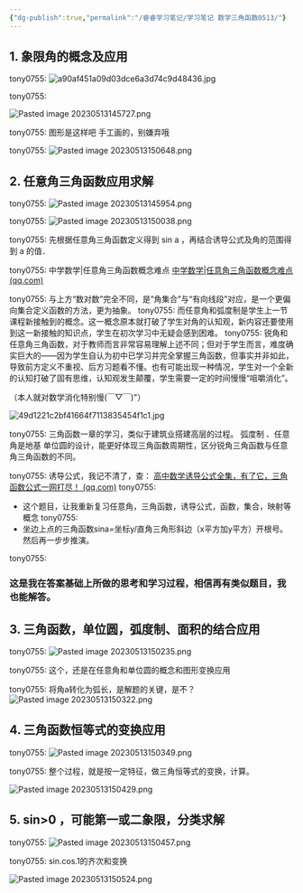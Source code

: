 ```yaml
---
{"dg-publish":true,"permalink":"/睿睿学习笔记/学习笔记 数学三角函数0513/"}
---
```


## 1. 象限角的概念及应用
tony0755:
![a90af451a09d03dce6a3d74c9d48436.jpg](/img/user/asset/a90af451a09d03dce6a3d74c9d48436.jpg)


tony0755:

![Pasted image 20230513145727.png](/img/user/asset/Pasted%20image%2020230513145727.png)

tony0755:
图形是这样吧
手工画的，别嫌弃哦

tony0755:
![Pasted image 20230513150648.png](/img/user/asset/Pasted%20image%2020230513150648.png)



## 2. 任意角三角函数应用求解
tony0755:
![Pasted image 20230513145954.png](/img/user/asset/Pasted%20image%2020230513145954.png)


tony0755:
![Pasted image 20230513150038.png](/img/user/asset/Pasted%20image%2020230513150038.png)

tony0755:
先根据任意角三角函数定义得到 sin a ，再结合诱导公式及角的范围得到 a 的值．

tony0755:
中学数学|任意角三角函数概念难点
[中学数学|任意角三角函数概念难点 (qq.com)](https://mp.weixin.qq.com/s/OWZ7fkPIRGKvXGbm-Yvhmw)

tony0755:
与上方“数对数”完全不同，是“角集合”与“有向线段”对应，是一个更偏向集合定义函数的方法，更为抽象。
tony0755:
而任意角和弧度制是学生上一节课程新接触到的概念。这一概念原本就打破了学生对角的认知观，新内容还要使用到这一新接触的知识点，学生在初次学习中无疑会感到困难。
tony0755:
锐角和任意角三角函数，对于教师而言非常容易理解上述不同；但对于学生而言，难度确实巨大的——因为学生自认为初中已学习并完全掌握三角函数，但事实并非如此，导致前方定义不重视、后方习题看不懂。也有可能出现一种情况，学生对一个全新的认知打破了固有思维，认知观发生颠覆，学生需要一定的时间慢慢“咀嚼消化”。

（本人就对数学消化特别慢(￣▽￣)"）

![49d1221c2bf41664f7113835454f1c1.jpg](/img/user/asset/49d1221c2bf41664f7113835454f1c1.jpg)


tony0755:
三角函数一章的学习，类似于建筑业搭建高层的过程。
弧度制 、任意角是地基
单位圆的设计，能更好体现三角函数周期性，区分锐角三角函数与任意角三角函数的不同。

tony0755:
诱导公式，我记不清了，查：
[高中数学诱导公式全集，有了它，三角函数公式一网打尽！ (qq.com)](https://mp.weixin.qq.com/s/u7T0V9Sa8voxZAcuajaWwA)
tony0755:
* 这个题目，让我重新复习任意角，三角函数，诱导公式，函数，集合，映射等概念
tony0755:
* 坐边上点的三角函数sina=坐标y/直角三角形斜边（x平方加y平方）开根号。然后再一步步推演。

tony0755:
### 这是我在答案基础上所做的思考和学习过程，相信再有类似题目，我也能解答。


## 3. 三角函数，单位圆，弧度制、面积的结合应用
tony0755:
![Pasted image 20230513150235.png](/img/user/asset/Pasted%20image%2020230513150235.png)

tony0755:
这个，还是在任意角和单位圆的概念和图形变换应用

tony0755:
将角a转化为弧长，是解题的关键，是不？
![Pasted image 20230513150322.png](/img/user/asset/Pasted%20image%2020230513150322.png)


## 4. 三角函数恒等式的变换应用

tony0755:
![Pasted image 20230513150349.png](/img/user/asset/Pasted%20image%2020230513150349.png)

tony0755:
整个过程，就是按一定特征，做三角恒等式的变换，计算。

![Pasted image 20230513150429.png](/img/user/asset/Pasted%20image%2020230513150429.png)



## 5. sin>0 ，可能第一或二象限，分类求解

tony0755:
![Pasted image 20230513150457.png](/img/user/asset/Pasted%20image%2020230513150457.png)

tony0755:
sin.cos.1的齐次和变换

![Pasted image 20230513150524.png](/img/user/asset/Pasted%20image%2020230513150524.png)



